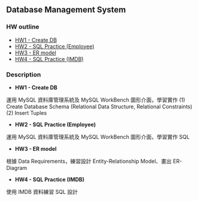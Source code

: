 ## Database Management System

### HW outline
- [HW1 - Create DB](https://github.com/yuu0223/NCCU_class/tree/main/111-2%20DBMS/HW1)
- [HW2 - SQL Practice (Employee)](https://github.com/yuu0223/NCCU_class/tree/main/111-2%20DBMS/HW2)
- [HW3 - ER model](https://github.com/yuu0223/NCCU_class/tree/main/111-2%20DBMS/HW3)
- [HW4 - SQL Practice (IMDB)](https://github.com/yuu0223/NCCU_class/tree/main/111-2%20DBMS/HW4)

### Description
- **HW1 - Create DB**

運用 MySQL 資料庫管理系統及 MySQL WorkBench 圖形介面，學習實作 
(1) Create Database Schema (Relational Data Structure, Relational Constraints) 
(2) Insert Tuples

- **HW2 - SQL Practice (Employee)**

運用 MySQL 資料庫管理系統及 MySQL WorkBench 圖形介面，學習實作 SQL

- **HW3 - ER model**

根據 Data Requirements，練習設計 Entity-Relationship Model、畫出 ER-Diagram

- **HW4 - SQL Practice (IMDB)**

使用 IMDB 資料練習 SQL 設計
